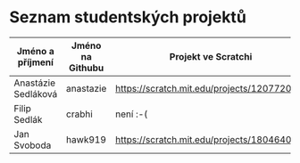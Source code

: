 # Seznam studentských projektů


| Jméno a příjmení | Jméno na Githubu | Projekt ve Scratchi |
| ---------------- | ---------------- | ------------------- | 
| Anastázie Sedláková | anastazie | https://scratch.mit.edu/projects/120772036/ |
| Filip Sedlák | crabhi | není :-( |
| Jan Svoboda | hawk919 | https://scratch.mit.edu/projects/180464035/ |

